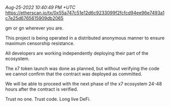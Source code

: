 _Aug-25-2022 10:40:49 PM +UTC_\
https://etherscan.io/tx/0x55a747c51e12d6c9233099f2fcfcd94ee96e7493a1c7e25d6765615909db2065

gm or gn wherever you are.

This project is being operated in a distributed anonymous manner to ensure maximum censorship resistance.

All developers are working independently deploying their part of the ecosystem.

The x7 token launch was done as planned, but without verifying the code we cannot confirm that the contract was deployed as committed.

We will be able to proceed with the next phase of the x7 ecosystem 24-48 hours after the contract is verified.

Trust no one. Trust code. Long live DeFi.
